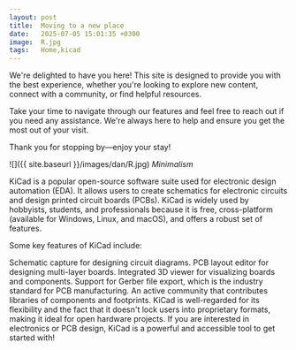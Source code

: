 ```yaml
---
layout: post
title:  Moving to a new place
date:   2025-07-05 15:01:35 +0300
image:  R.jpg
tags:   Home,kicad
---
```

We're delighted to have you here! This site is designed to provide you with the best experience, whether you're looking to explore new content, connect with a community, or find helpful resources. 

Take your time to navigate through our features and feel free to reach out if you need any assistance. We're always here to help and ensure you get the most out of your visit.

Thank you for stopping by—enjoy your stay!

![]({{ site.baseurl }}/images/dan/R.jpg)
*Minimalism*

KiCad is a popular open-source software suite used for electronic design automation (EDA). It allows users to create schematics for electronic circuits and design printed circuit boards (PCBs). KiCad is widely used by hobbyists, students, and professionals because it is free, cross-platform (available for Windows, Linux, and macOS), and offers a robust set of features.

Some key features of KiCad include:

Schematic capture for designing circuit diagrams.
PCB layout editor for designing multi-layer boards.
Integrated 3D viewer for visualizing boards and components.
Support for Gerber file export, which is the industry standard for PCB manufacturing.
An active community that contributes libraries of components and footprints.
KiCad is well-regarded for its flexibility and the fact that it doesn't lock users into proprietary formats, making it ideal for open hardware projects. If you are interested in electronics or PCB design, KiCad is a powerful and accessible tool to get started with!
